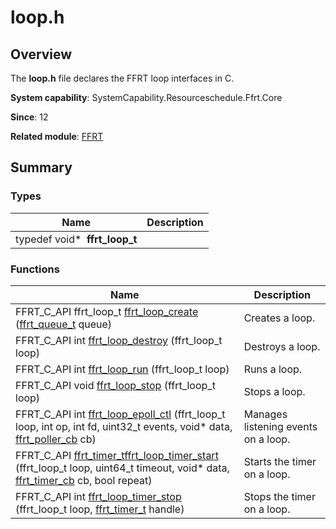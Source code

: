 # loop.h


## Overview

The **loop.h** file declares the FFRT loop interfaces in C.

**System capability**: SystemCapability.Resourceschedule.Ffrt.Core

**Since**: 12

**Related module**: [FFRT](_f_f_r_t.md)


## Summary


### Types

| Name| Description| 
| -------- | -------- |
|  typedef void\*&nbsp;&nbsp;**ffrt_loop_t** |  | 


### Functions

| Name| Description| 
| -------- | -------- |
| FFRT_C_API ffrt_loop_t [ffrt_loop_create](_f_f_r_t.md#ffrt_loop_create) ([ffrt_queue_t](_f_f_r_t.md) queue) | Creates a loop. | 
| FFRT_C_API int [ffrt_loop_destroy](_f_f_r_t.md#ffrt_loop_destroy) (ffrt_loop_t loop) | Destroys a loop. | 
| FFRT_C_API int [ffrt_loop_run](_f_f_r_t.md#ffrt_loop_run) (ffrt_loop_t loop) | Runs a loop. | 
| FFRT_C_API void [ffrt_loop_stop](_f_f_r_t.md#ffrt_loop_stop) (ffrt_loop_t loop) | Stops a loop. | 
| FFRT_C_API int [ffrt_loop_epoll_ctl](_f_f_r_t.md#ffrt_loop_epoll_ctl) (ffrt_loop_t loop, int op, int fd, uint32_t events, void\* data, [ffrt_poller_cb](_f_f_r_t.md#ffrt_poller_cb) cb) | Manages listening events on a loop. | 
| FFRT_C_API [ffrt_timer_t](_f_f_r_t.md#ffrt_timer_t)[ffrt_loop_timer_start](_f_f_r_t.md#ffrt_loop_timer_start) (ffrt_loop_t loop, uint64_t timeout, void\* data, [ffrt_timer_cb](_f_f_r_t.md#ffrt_timer_cb) cb, bool repeat) | Starts the timer on a loop. | 
| FFRT_C_API int [ffrt_loop_timer_stop](_f_f_r_t.md#ffrt_loop_timer_stop) (ffrt_loop_t loop, [ffrt_timer_t](_f_f_r_t.md#ffrt_timer_t) handle) | Stops the timer on a loop. | 
